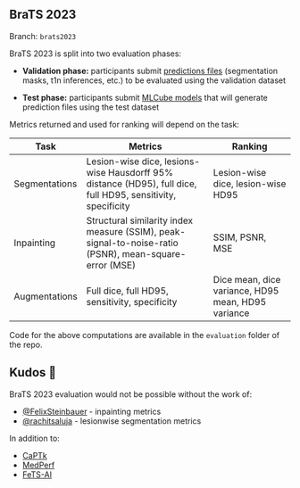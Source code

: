 ## BraTS 2023

Branch: `brats2023`

BraTS 2023 is split into two evaluation phases:

* **Validation phase:** participants submit <u>predictions files</u> (segmentation masks, t1n inferences, etc.) to be evaluated using the validation dataset

* **Test phase:** participants submit <u>MLCube models</u> that will generate prediction files using the test dataset

Metrics returned and used for ranking will depend on the task:

**Task** | **Metrics** | **Ranking**
--|--|--
Segmentations | Lesion-wise dice, lesions-wise Hausdorff 95% distance (HD95), full dice, full HD95, sensitivity, specificity | Lesion-wise dice, lesion-wise HD95
Inpainting | Structural similarity index measure (SSIM), peak-signal-to-noise-ratio (PSNR), mean-square-error (MSE) | SSIM, PSNR, MSE
Augmentations | Full dice, full HD95, sensitivity, specificity | Dice mean, dice variance, HD95 mean, HD95 variance

Code for the above computations are available in the `evaluation` folder of the repo.


## Kudos 🍻

BraTS 2023 evaluation would not be possible without the work of:

* [@FelixSteinbauer](https://github.com/FelixSteinbauer) - inpainting metrics
* [@rachitsaluja](https://github.com/rachitsaluja) - lesionwise segmentation metrics

In addition to:

* [CaPTk](https://github.com/CBICA/CaPTk)
* [MedPerf](https://github.com/mlcommons/medperf)
* [FeTS-AI](https://github.com/FeTS-AI/Challenge/tree/main)
